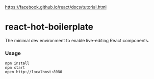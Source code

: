https://facebook.github.io/react/docs/tutorial.html

react-hot-boilerplate
=====================

The minimal dev environment to enable live-editing React components.

### Usage

```
npm install
npm start
open http://localhost:8080
```
